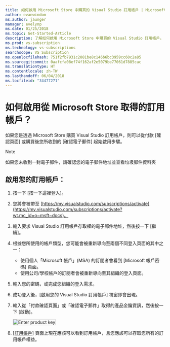 ```yaml
---
title: 如何啟用 Microsoft Store 中購買的 Visual Studio 訂用帳戶 | Microsoft Docs
author: evanwindom
ms.author: jaunger
manager: evelynp
ms.date: 01/25/2018
ms.topic: Get-Started-Article
description: 了解如何啟用 Microsoft Store 中購買的 Visual Studio 訂用帳戶。
ms.prod: vs-subscription
ms.technology: vs-subscriptions
searchscope: VS Subscription
ms.openlocfilehash: 751f2fb7931c2081be8c146b6bc3959cc60c2a85
ms.sourcegitcommit: 0aafcfa08ef74f162af2e5079be77061d7885cac
ms.translationtype: HT
ms.contentlocale: zh-TW
ms.lasthandoff: 06/04/2018
ms.locfileid: "34477271"
---
```

# <a name="how-do-i-activate-a-subscription-acquired-from-the-microsoft-store"></a>如何啟用從 Microsoft Store 取得的訂用帳戶？
如果您是透過 Microsoft Store 購買 Visual Studio 訂用帳戶，則可以從付款 [確認頁面] 或購買後您所收到的 [確認電子郵件] 起始啟用步驟。 

> [!NOTE] 
> 如果您未收到一封電子郵件，請確認您的電子郵件地址並查看垃圾郵件資料夾 
  
## <a name="activate-your-subscription"></a>啟用您的訂用帳戶： 
1. 按一下 [按一下這裡登入]。 
2. 您將會被帶至 [https://my.visualstudio.com/subscriptions/activate](https://my.visualstudio.com/subscriptions/activate?wt.mc_id=o~msft~docs)。
3. 輸入要求 Visual Studio 訂用帳戶存取權的電子郵件地址，然後按一下 [繼續]。
4. 根據您所使用的帳戶類型，您可能會被重新導向至兩個不同登入頁面的其中之一：
    - 使用個人「Microsoft 帳戶」(MSA) 的訂閱者會看到 [Microsoft 帳戶密碼] 頁面。
    - 使用公司/學校帳戶的訂閱者會被重新導向至其組織的登入頁面。  
6. 輸入您的密碼，或完成您組織的登入需求。
7. 成功登入後，[啟用您的 Visual Studio 訂用帳戶] 視窗即會出現。
8. 輸入從「付款確認頁面」或「確認電子郵件」取得的產品金鑰資訊，然後按一下 [啟動]。

    <img alt="Enter product key" src="_img/buy-retail/enter-product-key.png" style="border: 1px solid #CCCCCC" />

9. [[訂用帳戶]](https://my.visualstudio.com/subscriptions?wt.mc_id=o~msft~docs) 頁面上現在應該可以看到訂用帳戶，且您應該可以存取您所有的訂用帳戶權益。 

